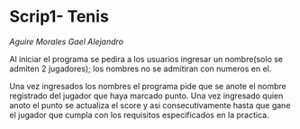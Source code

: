 # Scrip1- Tenis

_Aguire Morales Gael Alejandro_ 


Al iniciar el programa se pedira a los usuarios ingresar un nombre(solo se admiten 2 jugadores); los nombres no se admitiran con numeros en el.

Una vez ingresados los nombres el programa pide que se anote el nombre registrado del jugador que haya marcado punto. Una vez ingresado quien anoto el punto se actualiza el score y asi consecutivamente hasta que gane el jugador que cumpla con los requisitos especificados en la practica.